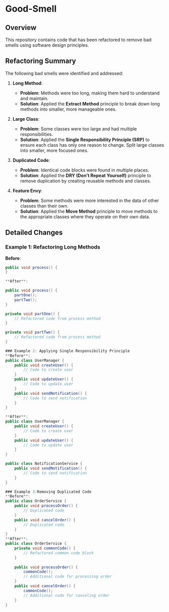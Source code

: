 # Good-Smell

## Overview
This repository contains code that has been refactored to remove bad smells using software design principles.

## Refactoring Summary
The following bad smells were identified and addressed:

1. **Long Method**:
    - **Problem**: Methods were too long, making them hard to understand and maintain.
    - **Solution**: Applied the **Extract Method** principle to break down long methods into smaller, more manageable ones.

2. **Large Class**:
    - **Problem**: Some classes were too large and had multiple responsibilities.
    - **Solution**: Applied the **Single Responsibility Principle (SRP)** to ensure each class has only one reason to change. Split large classes into smaller, more focused ones.

3. **Duplicated Code**:
    - **Problem**: Identical code blocks were found in multiple places.
    - **Solution**: Applied the **DRY (Don't Repeat Yourself)** principle to remove duplication by creating reusable methods and classes.

4. **Feature Envy**:
    - **Problem**: Some methods were more interested in the data of other classes than their own.
    - **Solution**: Applied the **Move Method** principle to move methods to the appropriate classes where they operate on their own data.

## Detailed Changes
### Example 1: Refactoring Long Methods
**Before**:
```java
public void process() {
}

**After**:

public void process() {
    partOne();
    partTwo();
}

private void partOne() {
    // Refactored code from process method
}

private void partTwo() {
    // Refactored code from process method
}

### Example 2: Applying Single Responsibility Principle
**Before**:
public class UserManager {
    public void createUser() {
        // Code to create user
    }
    public void updateUser() {
        // Code to update user
    }
    public void sendNotification() {
        // Code to send notification
    }
}

**After**:
public class UserManager {
    public void createUser() {
        // Code to create user
    }
    public void updateUser() {
        // Code to update user
    }
}

public class NotificationService {
    public void sendNotification() {
        // Code to send notification
    }
}

### Example 3:Removing Duplicated Code
**Before**:
public class OrderService {
    public void processOrder() {
        // Duplicated code 
    }
    public void cancelOrder() {
        // Duplicated code 
    }
}
**After**:
public class OrderService {
    private void commonCode() {
        // Refactored common code block
    }
    
    public void processOrder() {
        commonCode();
        // Additional code for processing order
    }
    public void cancelOrder() {
        commonCode();
        // Additional code for canceling order
    }
}


